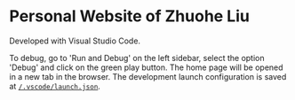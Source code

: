 # Personal Website of Zhuohe Liu

Developed with Visual Studio Code.

To debug, go to 'Run and Debug' on the left sidebar, select the option 'Debug' and click on the green play button. The home page will be opened in a new tab in the browser. The development launch configuration is saved at [`/.vscode/launch.json`](https://github.com/MXGHarryLiu/MXGHarryLiu.github.io/blob/main/.vscode/launch.json).
